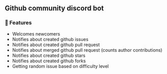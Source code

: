 ## Github community discord bot

### 💎 Features

- Welcomes newcomers
- Notifies about created github issues
- Notifies about created github pull request
- Notifies about merged github pull request (counts author contributions)
- Notifies about created github stars
- Notifies about created github forks
- Getting random issue based on difficulty level
